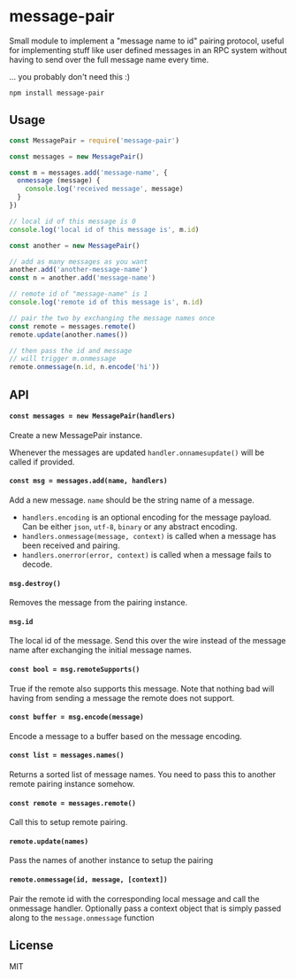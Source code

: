 # message-pair

Small module to implement a "message name to id" pairing protocol, useful for implementing stuff like user defined messages
in an RPC system without having to send over the full message name every time.

... you probably don't need this :)

```
npm install message-pair
```

## Usage

``` js
const MessagePair = require('message-pair')

const messages = new MessagePair()

const m = messages.add('message-name', {
  onmessage (message) {
    console.log('received message', message)
  }
})

// local id of this message is 0
console.log('local id of this message is', m.id)

const another = new MessagePair()

// add as many messages as you want
another.add('another-message-name')
const n = another.add('message-name')

// remote id of "message-name" is 1
console.log('remote id of this message is', n.id)

// pair the two by exchanging the message names once
const remote = messages.remote()
remote.update(another.names())

// then pass the id and message
// will trigger m.onmessage
remote.onmessage(n.id, n.encode('hi'))
```

## API

#### `const messages = new MessagePair(handlers)`

Create a new MessagePair instance.

Whenever the messages are updated `handler.onnamesupdate()` will
be called if provided.

#### `const msg = messages.add(name, handlers)`

Add a new message. `name` should be the string name of a message.

* `handlers.encoding` is an optional encoding for the message payload. Can be either `json`, `utf-8`, `binary` or any abstract encoding.
* `handlers.onmessage(message, context)` is called when a message has been received and pairing.
* `handlers.onerror(error, context)` is called when a message fails to decode.

#### `msg.destroy()`

Removes the message from the pairing instance.

#### `msg.id`

The local id of the message. Send this over the wire instead of the message name after exchanging the initial message names.

#### `const bool = msg.remoteSupports()`

True if the remote also supports this message. Note that nothing bad will having from sending a message the remote does not support.

#### `const buffer = msg.encode(message)`

Encode a message to a buffer based on the message encoding.

#### `const list = messages.names()`

Returns a sorted list of message names. You need to pass this to another remote pairing instance somehow.

#### `const remote = messages.remote()`

Call this to setup remote pairing.

#### `remote.update(names)`

Pass the names of another instance to setup the pairing

#### `remote.onmessage(id, message, [context])`

Pair the remote id with the corresponding local message and call the onmessage handler.
Optionally pass a context object that is simply passed along to the `message.onmessage` function

## License

MIT
